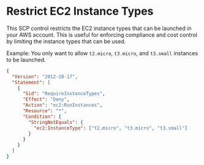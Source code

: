 # Restrict EC2 Instance Types

This SCP control restricts the EC2 instance types that can be launched in your AWS account. This is useful for enforcing compliance and cost control by limiting the instance types that can be used.

Example: You only want to allow `t2.micro`, `t3.micro`, and `t3.small` instances to be launched.

```json
{
  "Version": "2012-10-17",
  "Statement": [
    {
      "Sid": "RequireInstanceTypes",
      "Effect": "Deny",
      "Action": "ec2:RunInstances",
      "Resource": "*",
      "Condition": {
        "StringNotEquals": {
          "ec2:InstanceType": ["t2.micro", "t3.micro", "t3.small"]
        }
      }
    }
  ]
}
```
